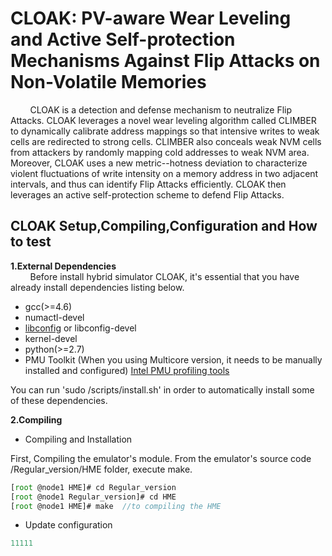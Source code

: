 # CLOAK: PV-aware Wear Leveling and Active Self-protection Mechanisms Against Flip Attacks on Non-Volatile Memories


&#160; &#160; &#160; &#160; CLOAK is a detection and defense mechanism to neutralize Flip Attacks. CLOAK leverages a novel wear leveling algorithm called CLIMBER to dynamically calibrate address mappings so that intensive writes to weak cells are redirected to strong cells.  CLIMBER also conceals weak NVM cells from attackers by randomly mapping cold addresses to weak NVM area. Moreover, CLOAK uses a new metric--hotness deviation to characterize violent fluctuations of write intensity on a memory address in two adjacent intervals, and thus can identify Flip Attacks efficiently. CLOAK then leverages an active self-protection scheme to defend Flip Attacks.

CLOAK Setup,Compiling,Configuration and How to test
------------
**1.External Dependencies**  
&#160; &#160; &#160; &#160; Before install hybrid simulator CLOAK, it's essential that you have already install dependencies listing below.
* gcc(>=4.6)
* numactl-devel
* [libconfig](http://www.hyperrealm.com/libconfig/libconfig-1.5.tar.gz) or libconfig-devel
* kernel-devel
* python(>=2.7)
* PMU Toolkit (When you using Multicore version, it needs to be manually installed and configured) [Intel PMU profiling tools](https://github.com/andikleen/pmu-tools.git)

You can run 'sudo /scripts/install.sh' in order to automatically install some of these dependencies.

**2.Compiling**

* Compiling and Installation

First, Compiling the emulator's module. From the emulator's source code /Regular_version/HME folder, execute make.

```javascript
[root @node1 HME]# cd Regular_version
[root @node1 Regular_version]# cd HME
[root @node1 HME]# make  //to compiling the HME
```

* Update configuration
```javascript
11111
```

